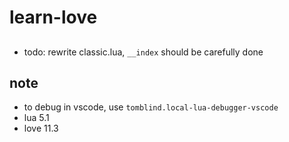 # learn-love
##
- todo: rewrite classic.lua, `__index` should be carefully done
## note
- to debug in vscode, use `tomblind.local-lua-debugger-vscode`
- lua 5.1
- love 11.3